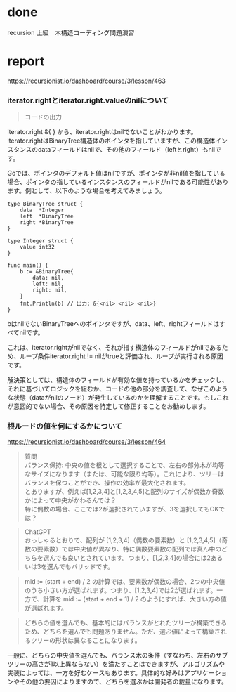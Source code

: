 # done
recursion 上級　木構造コーディング問題演習</br>
# report
https://recursionist.io/dashboard/course/3/lesson/463</br>

### iterator.rightとiterator.right.valueのnilについて
>コードの出力

iterator.right &{<nil> <nil> <nil>}
から、iterator.rightはnilでないことがわかります。iterator.rightはBinaryTree構造体のポインタを指していますが、この構造体インスタンスのdataフィールドはnilで、その他のフィールド（leftとright）もnilです。

Goでは、ポインタのデフォルト値はnilですが、ポインタが非nil値を指している場合、ポインタの指しているインスタンスのフィールドがnilである可能性があります。例として、以下のような場合を考えてみましょう。

```
type BinaryTree struct {
    data  *Integer
    left  *BinaryTree
    right *BinaryTree
}

type Integer struct {
    value int32
}

func main() {
    b := &BinaryTree{
        data: nil,
        left: nil,
        right: nil,
    }
    fmt.Println(b) // 出力: &{<nil> <nil> <nil>}
}
```
bはnilでないBinaryTreeへのポインタですが、data、left、rightフィールドはすべてnilです。

これは、iterator.rightがnilでなく、それが指す構造体のフィールドがnilであるため、ループ条件iterator.right != nilがtrueと評価され、ループが実行される原因です。

解決策としては、構造体のフィールドが有効な値を持っているかをチェックし、それに基づいてロジックを組むか、コードの他の部分を調査して、なぜこのような状態（dataがnilのノード）が発生しているのかを理解することです。もしこれが意図的でない場合、その原因を特定して修正することをお勧めします。

### 根ルードの値を何にするかについて
https://recursionist.io/dashboard/course/3/lesson/464

>質問</br>
バランス保持: 中央の値を根として選択することで、左右の部分木が均等なサイズになります（または、可能な限り均等）。これにより、ツリーはバランスを保つことができ、操作の効率が最大化されます。</br>
とありますが、例えば[1,2,3,4]と[1,2,3,4,5]と配列のサイズが偶数か奇数かによって中央がかわるんでは？</br>特に偶数の場合、ここでは2が選択されていますが、3を選択してもOKでは？</br>

>ChatGPT</br>
おっしゃるとおりで、配列が [1,2,3,4]（偶数の要素数）と [1,2,3,4,5]（奇数の要素数）では中央値が異なり、特に偶数要素数の配列では真ん中のどちらを選んでも良いとされています。つまり、[1,2,3,4]の場合には2あるいは3を選んでもバリッドです。</br>

>mid := (start + end) / 2 の計算では、要素数が偶数の場合、2つの中央値のうち小さい方が選ばれます。つまり、[1,2,3,4]では2が選ばれます。一方で、計算を mid := (start + end + 1) / 2 のようにすれば、大きい方の値が選ばれます。</br>

>どちらの値を選んでも、基本的にはバランスがとれたツリーが構築できるため、どちらを選んでも問題ありません。ただ、選ぶ値によって構築されるツリーの形状は異なることになります。</br>

一般に、どちらの中央値を選んでも、バランス木の条件（すなわち、左右のサブツリーの高さが1以上異ならない）を満たすことはできますが、アルゴリズムや実装によっては、一方を好むケースもあります。具体的な好みはアプリケーションやその他の要因によりますので、どちらを選ぶかは開発者の裁量になります。</br>


